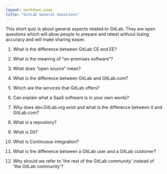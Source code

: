 ```yaml
---
layout: markdown_page
title: "GitLab General Questions"
---
```

This short quiz is about general aspects related to GitLab. They are open questions which will allow people to prepare and retest without losing accuracy and will make sharing easier.


1. What is the difference between GitLab CE and EE?

1. What is the meaning of “on-premises software”?

1. What does “open source” mean?

1. What is the difference between GitLab and GitLab.com?

1. Which are the services that GitLab offers?

1. Can explain what a SaaS software is in your own words?

1. Why does dev.GitLab.org exist and what is the difference between it and GitLab.com?

1. What is a repository?

1. What is Git?

1. What is Continuous integration?

1. What is the difference between a GitLab user and a GitLab customer?

1. Why should we refer to 'the rest of the GitLab community' instead of 'the GitLab community'?